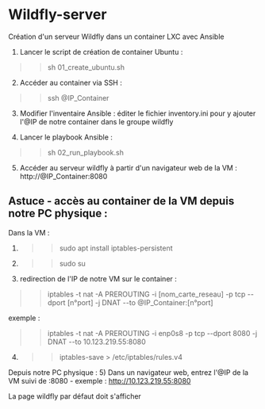# Wildfly-server

Création d'un serveur Wildfly dans un container LXC avec Ansible

1) Lancer le script de création de container Ubuntu :
>> sh 01_create_ubuntu.sh

2) Accéder au container via SSH :
>> ssh @IP_Container

3) Modifier l'inventaire Ansible :
éditer le fichier inventory.ini pour y ajouter l'@IP de notre container dans le groupe wildfly

4) Lancer le playbook Ansible :
>> sh 02_run_playbook.sh

5) Accéder au serveur wildfly à partir d'un navigateur web de la VM : 
http://@IP_Container:8080


## Astuce - accès au container de la VM depuis notre PC physique :

Dans la VM : 
1) >> sudo apt install  iptables-persistent

2) >> sudo su

3) redirection de l'IP de notre VM sur le container :
>> iptables -t nat -A PREROUTING -i [nom_carte_reseau] -p tcp --dport [n°port] -j DNAT --to @IP_Container:[n°port]

exemple : 
>> iptables -t nat -A PREROUTING -i enp0s8 -p tcp --dport 8080 -j DNAT --to 10.123.219.55:8080

4) >> iptables-save >  /etc/iptables/rules.v4

Depuis notre PC physique : 
5) Dans un navigateur web, entrez l'@IP de la VM suivi de :8080 - exemple : http://10.123.219.55:8080

La page wildfly par défaut doit s'afficher

